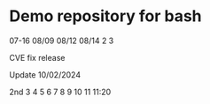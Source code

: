 # Demo repository for bash
07-16
08/09
08/12
08/14 2 3

CVE fix release

Update
10/02/2024

2nd
3
4
5
6
7
8
9
10
11
11:20 
